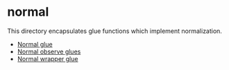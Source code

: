 # normal

This directory encapsulates glue functions which implement normalization.

- [Normal glue](../../../../reference/core/glues/normal/normal_glue.md)
- [Normal observe glues](../../../../reference/core/glues/normal/normal_observe_glue.md)
- [Normal wrapper glue](../../../../reference/core/glues/normal/normal_wrapper_glue.md)
